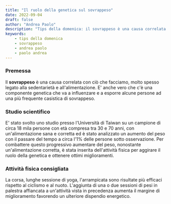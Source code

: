 ```yaml
---
title: "Il ruolo della genetica sul sovrappeso"
date: 2022-09-04
draft: false
author: "Andrea Paolo"
description: "Tips della domenica: il sovrappeso è una causa correlata con ciò che facciamo, molto spesso legato alla sedentarietà e all'alimentazione. "
keywords: 
    - tips della domenica
    - sovrappeso
    - andrea paolo
    - paolo andrea
---
```


### Premessa

Il **sovrappeso** è una causa correlata con ciò che facciamo, molto spesso legato alla sedentarietà e all'alimentazione. E' anche vero che c'è una componente genetica che va a influenzare e a esporre alcune persone ad una più frequente casistica di sovrappeso. 

### Studio scientifico 

E' stato svolto uno studio presso l'Università di Taiwan su un campione di circa 18 mila persone con età compresa tra 30 e 70 anni, con un'alimentazione sana e corretta ed è stato analizzato un aumento del peso con il passare del tempo a circa l'1% delle persone sotto osservazione. Per combattere questo progressivo aumentare del peso, nonostante un'alimentazione corretta, è stata inserita dell'attività fisica per aggirare il ruolo della genetica e ottenere ottimi miglioramenti.

### Attività fisica consigliata

La corsa, lunghe sessione di yoga, l'arrampicata sono risultate più efficaci rispetto al ciclismo e al nuoto. L'aggiunta di una o due sessioni di pesi in palestra affiancata a un'attività vista in precedenza aumenta il margine di miglioramento favorendo un ulteriore dispendio energetico.

